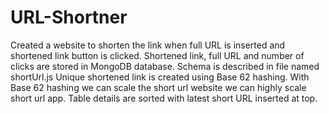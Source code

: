 # URL-Shortner

Created a website to shorten the link when full URL is inserted and shortened link button is clicked.
Shortened link, full URL and number of clicks are stored in MongoDB database. Schema is described in file named shortUrl.js
Unique shortened link is created using Base 62 hashing. With Base 62 hashing we can scale the short url website we can highly scale short url app.
Table details are sorted with latest short URL inserted at top. 

